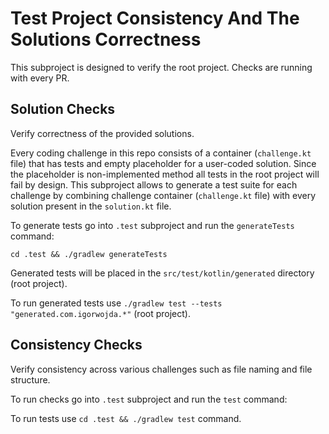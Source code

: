 # Test Project Consistency And The Solutions Correctness

This subproject is designed to verify the root project. Checks are running with every PR.

## Solution Checks

Verify correctness of the provided solutions.

Every coding challenge in this repo consists of a container (`challenge.kt` file) that has tests and
empty placeholder for a user-coded solution. Since the placeholder is non-implemented method
all tests in the root project will fail by design. This subproject allows to generate a test suite for each challenge
by combining challenge container (`challenge.kt` file) with every solution present in the `solution.kt` file.

To generate tests go into `.test` subproject and run the `generateTests` command:

```shell
cd .test && ./gradlew generateTests
````

Generated tests will be placed in the `src/test/kotlin/generated` directory (root project).

To run generated tests use `./gradlew test --tests "generated.com.igorwojda.*"` (root project).

## Consistency Checks

Verify consistency across various challenges such as file naming and file structure.

To run checks go into `.test` subproject and run the `test` command:

To run tests use `cd .test && ./gradlew test` command.





